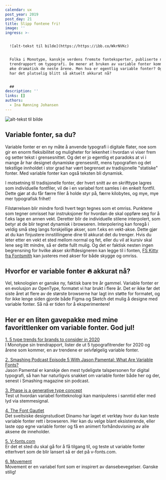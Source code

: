 ```yaml
---
calendar: ux
post_year: 2019
post_day: 21
title: Slipp fontene fri!
image: ''
ingress: >-


  ![alt-tekst til bilde](https://https://ibb.co/WkrNVKc)


  Folka i Monotype, kanskje verdens fremste fonteksperter, publiserte nylig en
  trendrapport om typografi. De mener at bruken av variable fonter kommer til å
  øke dramatisk de neste årene. Men hva er egentlig variable fonter? Og hvorfor
  har det plutselig blitt så aktuelt akkurat nå?


  ##
description: ''
links: []
authors:
  - Ina Rønning Johansen
---
```

![alt-tekst til bilde](https://https://ibb.co/WkrNVKc)

## Variable fonter, sa du?

Variable fonter er en ny måte å anvende typografi i digitale flater, noe som gir en enorm fleksibilitet og muligheter for lekenhet i hvordan vi viser frem og setter tekst i grensesnittet. Og det er jo egentlig et paradoks at vi i mange år har designet dynamiske grensesnitt, mens typografien og det tekstlige innholdet i stor grad har vært begrenset av tradisjonelle "statiske" fonter. Med variable fonter kan også teksten bli dynamisk.

I motsetning til tradisjonelle fonter, der hvert snitt av en skrifttype lagres som individuelle fontfiler, vil de i en variabel font samles i én enkelt fontfil. Dette gjør at du får færre filer å holde styr på, færre kilobytes, og mye, mye mer typografisk frihet!

Filstørrelsen blir mindre fordi hvert tegn tegnes som et omriss. Punktene som tegner omrisset har instruksjoner for hvordan de skal oppføre seg for å f.eks lage en annen vekt. Deretter blir de individuelle stilene interpolert, som betyr at de blir tegnet dynamisk i browseren. Interpolering kan foregå i veldig små steg langs forskjellige akser, som f.eks en vekt-akse. Dette gjør at du kan finjustere innstillingene dine til akkurat det du trenger. Hvis du leter etter en vekt et sted mellom normal og fet, eller du vil at kursiv skal lene seg litt mindre, så er dette fullt mulig. Og det er faktisk nesten ingen begrensning for hvilke akser skriftdesigneren kan legge til i fonten, [FS Kitty fra Fontsmith](https://www.variable-fonts.com/fonts/fs-kitty) kan justeres med akser for både skygge og omriss.

## Hvorfor er variable fonter 🔥 akkurat nå?

Vel, teknologien er ganske ny, faktisk bare tre år gammel. Variable fonter er en evolusjon av OpenType, formatet vi har brukt i flere år. Det er ikke før det siste året at flere av de største browserne har lagt inn støtte for formatet, og for ikke lenge siden gjorde både Figma og Sketch det mulig å designe med variable fonter. Så nå er tiden for å eksperimentere! 

## Her er en liten gavepakke med mine favorittlenker om variable fonter. God jul!

[1. 5 type trends for brands to consider in 2020](https://hello.monotype.com/5-Type-Trends-for-Brands-2020.html)\
I Monotype sin trendrapport, lister de ut 5 typografitrender for 2020 og årene som kommer, en av trendene er selvfølgelig variable fonter.

[2. Smashing Podcast Episode 5 With Jason Pamental: What Are Variable Fonts?](https://share.transistor.fm/s/a800792e)\
Jason Pamental er kanskje den mest tydeligste talspersonen for digital typografi, så han har naturligvis snakket om variable fonter både her og der, senest i Smashing magazine sin podcast.

[3. Phase is a generative type concept](https://www.eliashanzer.com/phase/)\
Test ut hvordan variabel fontteknologi kan manipuleres i sanntid eller med lyd via stemmesignal.

[4. The Font Gautlet](https://dinamodarkroom.com/gauntlet/)\
Det sveitsiske designstudioet Dinamo har laget et verktøy hvor du kan teste variable fonter rett i browseren. Her kan du velge blant eksisterende, eller laste opp egne variable fonter og få en animert forhåndsvisning av alle aksene de inneholder.

[5. V-fonts.com](https://v-fonts.com/)\
Er det et sted du skal gå for å få tilgang til, og teste ut variable fonter etterhvert som de blir lansert så er det på v-fonts.com.

[6. Movement](http://www.nmtype.com/movement/)\
Movement er en variabel font som er inspirert av dansebevegelser. Ganske stilig!
